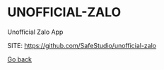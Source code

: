 # UNOFFICIAL-ZALO
 
 Unofficial Zalo App
 
 SITE: https://github.com/SafeStudio/unofficial-zalo

 [Go back](https://portable-linux-apps.github.io/apps.html)
